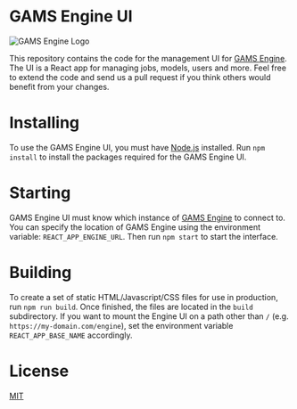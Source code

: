 # GAMS Engine UI
![GAMS Engine Logo](https://gams.com/engine/assets/images/logo-bg-dark.png)

This repository contains the code for the management UI for [GAMS Engine](https://gams.com/engine). The UI is a React app for managing jobs, models, users and more. Feel free to extend the code and send us a pull request if you think others would benefit from your changes.

# Installing
To use the GAMS Engine UI, you must have [Node.js](https://nodejs.org) installed. Run `npm install` to install the packages required for the GAMS Engine UI.

# Starting
GAMS Engine UI must know which instance of [GAMS Engine](https://gams.com/engine) to connect to. You can specify the location of GAMS Engine using the environment variable: `REACT_APP_ENGINE_URL`. Then run `npm start` to start the interface. 

# Building
To create a set of static HTML/Javascript/CSS files for use in production, run `npm run build`. Once finished, the files are located in the `build` subdirectory. If you want to mount the Engine UI on a path other than `/` (e.g. `https://my-domain.com/engine`), set the environment variable `REACT_APP_BASE_NAME` accordingly. 

# License
[MIT](https://github.com/gams-dev/engine-ui/blob/master/LICENSE)
